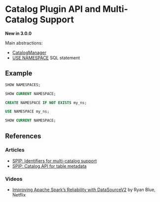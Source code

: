 # Catalog Plugin API and Multi-Catalog Support

**New in 3.0.0**

Main abstractions:

* [CatalogManager](../connector/catalog/CatalogManager.md)
* [USE NAMESPACE](../sql/AstBuilder.md#visitUse) SQL statement

## Example

```sql
SHOW NAMESPACES;

SHOW CURRENT NAMESPACE;

CREATE NAMESPACE IF NOT EXISTS my_ns;

USE NAMESPACE my_ns;

SHOW CURRENT NAMESPACE;
```

## References

### Articles

* [SPIP: Identifiers for multi-catalog support](https://issues.apache.org/jira/browse/SPARK-27066)
* [SPIP: Catalog API for table metadata](https://issues.apache.org/jira/browse/SPARK-27067)

### Videos

* [Improving Apache Spark’s Reliability with DataSourceV2](https://youtu.be/rH_iCMuBCII) by Ryan Blue, Netflix
